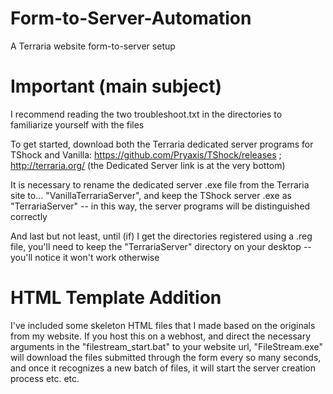 # Form-to-Server-Automation
A Terraria website form-to-server setup

# Important (main subject)
I recommend reading the two troubleshoot.txt in the directories to familiarize yourself with the files

To get started, download both the Terraria dedicated server programs for TShock and Vanilla:
https://github.com/Pryaxis/TShock/releases ; 
http://terraria.org/ (the Dedicated Server link is at the very bottom)

It is necessary to rename the dedicated server .exe file from the Terraria site to... "VanillaTerrariaServer", and keep the TShock server .exe as "TerrariaServer" -- in this way, the server programs will be distinguished correctly

And last but not least, until (if) I get the directories registered using a .reg file, you'll need to keep the "TerrariaServer" directory on your desktop -- you'll notice it won't work otherwise

# HTML Template Addition
I've included some skeleton HTML files that I made based on the originals from my website. If you host this on a webhost, and direct the necessary arguments in the "filestream_start.bat" to your website url, "FileStream.exe" will download the files submitted through the form every so many seconds, and once it recognizes a new batch of files, it will start the server creation process etc. etc.
